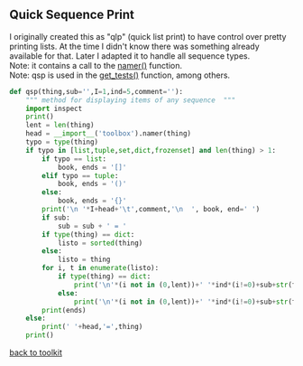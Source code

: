 ## Quick Sequence Print

I originally created this as "qlp" (quick list print) to have control over pretty printing lists. At the time I didn't know there was something already available for that. Later I adapted it to handle all sequence types.
<br>Note: it contains a call to the [namer()](/namer.md) function.
<br>Note: qsp is used in the [get_tests()](/get_tests.md) function, among others.

```python
def qsp(thing,sub='',I=1,ind=5,comment=''):
    """ method for displaying items of any sequence  """
    import inspect
    print()
    lent = len(thing)
    head = __import__('toolbox').namer(thing)
    typo = type(thing)
    if typo in [list,tuple,set,dict,frozenset] and len(thing) > 1:
        if typo == list:
            book, ends = '[]'
        elif typo == tuple:
            book, ends = '()'
        else:
            book, ends = '{}'
        print('\n '*I+head+'\t',comment,'\n  ', book, end=' ')
        if sub:
            sub = sub + ' = '
        if type(thing) == dict:
            listo = sorted(thing)
        else:
            listo = thing
        for i, t in enumerate(listo):
            if type(thing) == dict:
                print('\n'*(i not in (0,lent))+' '*ind*(i!=0)+sub+str(t),':',thing[t], end=' ')
            else:
                print('\n'*(i not in (0,lent))+' '*ind*(i!=0)+sub+str(t), end=' ')
        print(ends)
    else:
        print(' '+head,'=',thing)
    print()
```



[back to toolkit](/toolkit)
